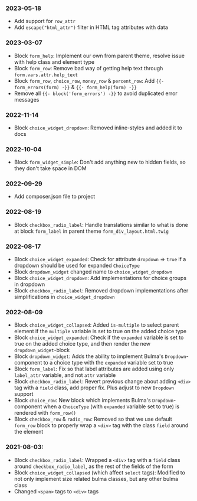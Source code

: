 ### 2023-05-18
* Add support for `row_attr`
* Add `escape("html_attr")` filter in HTML tag attributes with data

### 2023-03-07
* Block `form_help`: Implement our own from parent theme, resolve issue with help class and element type
* Block `form_row`: Remove bad way of getting help text through `form.vars.attr.help_text`
* Block `form_row`, `choice_row`, `money_row` & `percent_row`: Add `{{- form_errors(form) -}}` & `{{- form_help(form) -}}`
* Remove all `{{- block('form_errors') -}}` to avoid duplicated error messages

### 2022-11-14
* Block `choice_widget_dropdown`: Removed inline-styles and added it to docs

### 2022-10-04
* Block `form_widget_simple`: Don't add anything new to hidden fields, so they don't take space in DOM

### 2022-09-29
* Add composer.json file to project

### 2022-08-19
* Block `checkbox_radio_label`: Handle translations similar to what is done at block `form_label` in parent theme `form_div_layout.html.twig`

### 2022-08-17
* Block `choice_widget_expanded`: Check for attribute `dropdown` => `true` if a dropdown should be used for expanded `ChoiceType`
* Block `dropdown_widget` changed name to `choice_widget_dropdown`
* Block `choice_widget_dropdown`: Add implementations for choice groups in dropdown
* Block `checkbox_radio_label`: Removed dropdown implementations after simplifications in `choice_widget_dropdown`

### 2022-08-09
* Block `choice_widget_collapsed`: Added `is-multiple` to select parent element if the `multiple` variable is set to true on the added choice type
* Block `choice_widget_expanded`: Check if the `expanded` variable is set to true on the added choice type, and then render the new `dropdown_widget`-block
* Block `dropdown_widget`: Adds the ability to implement Bulma's `Dropdown`-component to a choice type with the `expanded` variable set to true
* Block `form_label`: Fix so that label attributes are added using only `label_attr` variable, and not `attr` variable
* Block `checkbox_radio_label`: Revert previous change about adding `<div>` tag with a `field` class, add proper fix. Plus adjust to new `Dropdown` support
* Block `choice_row`: New block which implements Bulma's `Dropdown`-component when a `ChoiceType` (with `expanded` variable set to true) is rendered with `form_row()`
* Block `checkbox_row` & `radio_row`: Removed so that we use default `form_row` block to properly wrap a `<div>` tag with the class `field` around the element

### 2021-08-03:
* Block `checkbox_radio_label`: Wrapped a `<div>` tag with a `field` class around `checkbox_radio_label`, as the rest of the fields of the form
* Block `choice_widget_collapsed` (which affect `select` tags): Modified to not only implement size related bulma classes, but any other bulma class
* Changed `<span>` tags to `<div>` tags
